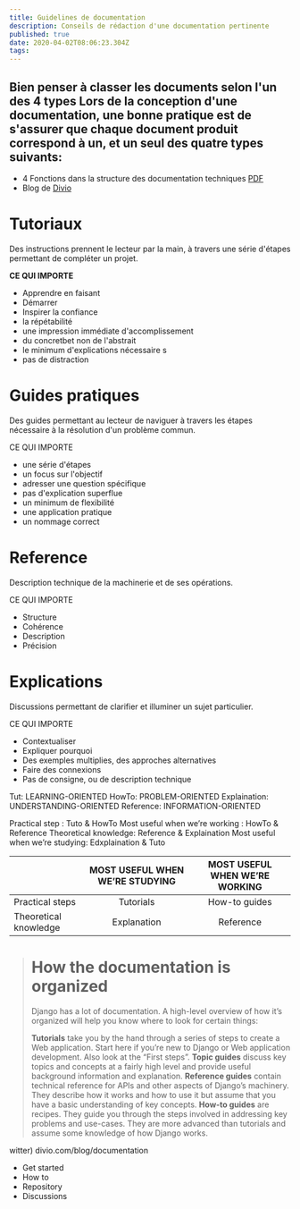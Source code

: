 ```yaml
---
title: Guidelines de documentation
description: Conseils de rédaction d'une documentation pertinente
published: true
date: 2020-04-02T08:06:23.304Z
tags: 
---
```


Bien penser à classer les documents selon l'un des 4 types
Lors de la conception d'une documentation, une bonne pratique est de s'assurer que chaque document produit correspond à un, et un seul des quatre types suivants:
- 

- 4 Fonctions dans la structure des documentation techniques [PDF](http://technicalcommunicationuk.com/wp/wp-content/uploads/2018/10/Daniele-Procida-–-Four-functions-in-the-structure-of-technical-documentation-and-why-they-matter.pdf) 
- Blog de [Divio](http://divio.com/blog/documentation/) 

# Tutoriaux
Des instructions prennent le lecteur par la main, à travers une série d'étapes permettant de compléter un projet. 

**CE QUI IMPORTE**
- Apprendre en faisant
- Démarrer
- Inspirer la confiance
- la répétabilité
- une impression immédiate d'accomplissement
- du concretbet non de l'abstrait
- le minimum d'explications nécessaire s
- pas de distraction

# Guides pratiques
Des guides permettant au lecteur de naviguer à travers les étapes nécessaire à la résolution d'un problème commun. 

CE QUI IMPORTE
- une série d'étapes
- un focus sur l'objectif
- adresser une question spécifique
- pas d'explication superflue
- un minimum de flexibilité
- une application pratique
- un nommage correct

# Reference
Description technique de la machinerie et de ses opérations.

CE QUI IMPORTE
- Structure
- Cohérence
- Description
- Précision

# Explications
Discussions permettant de clarifier et illuminer un sujet particulier.

CE QUI IMPORTE
- Contextualiser
- Expliquer pourquoi
- Des exemples multiplies, des approches alternatives
- Faire des connexions
- Pas de consigne, ou de description technique

Tut: LEARNING-ORIENTED
HowTo: PROBLEM-ORIENTED
Explaination: UNDERSTANDING-ORIENTED
Reference: INFORMATION-ORIENTED

Practical step : Tuto & HowTo
Most useful when we’re working : HowTo & Reference
Theoretical knowledge: Reference & Explaination
Most useful when we’re studying: Edxplaination & Tuto

||MOST USEFUL WHEN WE’RE STUDYING|MOST USEFUL WHEN WE’RE WORKING|
|-|:-:|:-:|
|Practical steps|Tutorials|How-to guides|
|Theoretical knowledge|Explanation|Reference|

> # How the documentation is organized
> Django has a lot of documentation. A high-level overview of how it’s organized will help you know where to look for certain things:
>
> **Tutorials** take you by the hand through a series of steps to create a Web application. Start here if you’re new to Django or Web application development. Also look at the “First steps”.
> **Topic guides** discuss key topics and concepts at a fairly high level and provide useful background information and explanation.
> **Reference guides** contain technical reference for APIs and other aspects of Django’s machinery. They describe how it works and how to use it but assume that you have a basic understanding of key concepts.
> **How-to guides** are recipes. They guide you through the steps involved in addressing key problems and use-cases. They are more advanced than tutorials and assume some knowledge of how Django works.

witter)
divio.com/blog/documentation


- Get started
- How to
- Repository
- Discussions